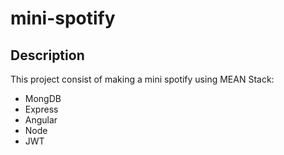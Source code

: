 # mini-spotify

## Description
This project consist of making a mini spotify using MEAN Stack:

- MongDB
- Express
- Angular
- Node
- JWT
